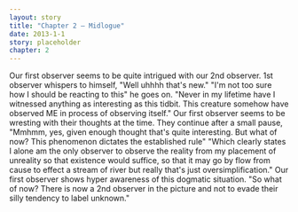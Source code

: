```yaml
---
layout: story
title: "Chapter 2 — Midlogue"
date: 2013-1-1
story: placeholder
chapter: 2
---
```


Our first observer seems to be quite intrigued with our 2nd observer. 1st observer whispers to himself, "Well uhhhh that's new." "I'm not too sure how I should be reacting to this" he goes on.
"Never in my lifetime have I witnessed anything as interesting as this tidbit. This creature somehow have observed ME in process of observing itself." 
Our first observer seems to be wresting with their thoughts at the time. They continue after a small pause, "Mmhmm, yes, given enough thought that's quite interesting. But what of now? This phenomenon dictates the established rule"
"Which clearly states I alone am the only observer to observe the reality from my placement of unreality so that existence would suffice, so that it may go by flow from cause to effect a stream of river but really that's just oversimplification."
Our first observer shows hyper awareness of this dogmatic situation. 
"So what of now? There is now a 2nd observer in the picture and not to evade their silly tendency to label unknown."
